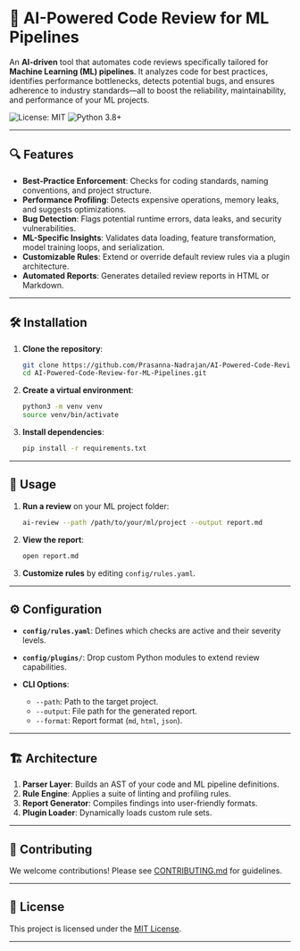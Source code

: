 # 🤖 AI-Powered Code Review for ML Pipelines

An **AI-driven** tool that automates code reviews specifically tailored for **Machine Learning (ML) pipelines**. It analyzes code for best practices, identifies performance bottlenecks, detects potential bugs, and ensures adherence to industry standards—all to boost the reliability, maintainability, and performance of your ML projects.

![License: MIT](https://img.shields.io/badge/License-MIT-yellow.svg)
![Python 3.8+](https://img.shields.io/badge/Python-3.8%2B-blue)

---

## 🔍 Features

- **Best-Practice Enforcement**: Checks for coding standards, naming conventions, and project structure.
- **Performance Profiling**: Detects expensive operations, memory leaks, and suggests optimizations.
- **Bug Detection**: Flags potential runtime errors, data leaks, and security vulnerabilities.
- **ML-Specific Insights**: Validates data loading, feature transformation, model training loops, and serialization.
- **Customizable Rules**: Extend or override default review rules via a plugin architecture.
- **Automated Reports**: Generates detailed review reports in HTML or Markdown.

---

## 🛠 Installation

1. **Clone the repository**:
   ```bash
   git clone https://github.com/Prasanna-Nadrajan/AI-Powered-Code-Review-for-ML-Pipelines.git
   cd AI-Powered-Code-Review-for-ML-Pipelines.git


2. **Create a virtual environment**:

   ```bash
   python3 -m venv venv
   source venv/bin/activate
   ```
3. **Install dependencies**:

   ```bash
   pip install -r requirements.txt
   ```

---

## 🚀 Usage

1. **Run a review** on your ML project folder:

   ```bash
   ai-review --path /path/to/your/ml/project --output report.md
   ```
2. **View the report**:

   ```bash
   open report.md
   ```
3. **Customize rules** by editing `config/rules.yaml`.

---

## ⚙️ Configuration

* **`config/rules.yaml`**: Defines which checks are active and their severity levels.
* **`config/plugins/`**: Drop custom Python modules to extend review capabilities.
* **CLI Options**:

  * `--path`: Path to the target project.
  * `--output`: File path for the generated report.
  * `--format`: Report format (`md`, `html`, `json`).

---

## 🏗️ Architecture

1. **Parser Layer**: Builds an AST of your code and ML pipeline definitions.
2. **Rule Engine**: Applies a suite of linting and profiling rules.
3. **Report Generator**: Compiles findings into user-friendly formats.
4. **Plugin Loader**: Dynamically loads custom rule sets.

---

## 🤝 Contributing

We welcome contributions! Please see [CONTRIBUTING.md](./CONTRIBUTING.md) for guidelines.

---

## 📄 License

This project is licensed under the [MIT License](LICENSE).

---
